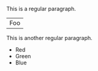 This is a regular paragraph.

<table>
    <tr>
        <td>Foo</td>
    </tr>
</table>

This is another regular paragraph.

*   Red
*   Green
*   Blue